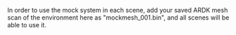 In order to use the mock system in each scene, add your saved ARDK mesh scan of the environment here as "mockmesh_001.bin", and all scenes will be able to use it.
